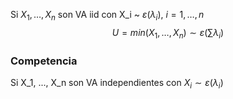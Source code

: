 Si $X_{1}, \dots, X_{n}$ son VA iid con X_i ~ $\varepsilon(\lambda_{i})$, $i=1, \dots, n$
$$U=min(X_{1}, \dots, X_{n})\sim \varepsilon\left( \sum \lambda_{
i}\right)$$



### Competencia
Si X_1, ..., X_n son VA independientes con $X_i \sim \varepsilon (\lambda_{i})$ 
